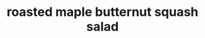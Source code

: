 ---
servings:
notes: Could add rotisserie chicken for main dish
directions: |-
  * Preheat the oven to 400 degrees
  * Place the squash on a sheet pan and add 2 tablespoons olive oil, the maple syrup, 1 teaspoon salt, and ½ teaspoon pepper and toss
  * Roast the squash for 15 to 20 minutes, turning once, until tender
  * Add the cranberries to the pan for the last 5 minutes
  * While the squash is roasting, combine the apple cider, vinegar, and shallots in a small saucepan and bring to a boil over medium-high heat
  * Cook for 6 to 8 minutes, until the cider is reduced to about ¼ cup
  * Turn off the heat, whisk in the mustard, ½ cup olive oil, 1 teaspoon salt, and ½ teaspoon pepper
  * Place the arugula in a large salad bowl and add the roasted squash mixture, the walnuts, and the grated parmesan
  * Spoon just enough vinaigrette over the salad to moisten, and toss well
  * Sprinkle with salt and pepper and serve immediately
ingredients: |-
  * 1\t(1 ½-pound) butternut squash, peeled and 3/4-inch diced
  * good olive oil
  * 1\ttablespoon pure maple syrup
  * kosher salt and freshly ground black pepper
  * 3 tablespoons dried cranberries
  * 3/4 cup apple cider or apple juice
  * 2\ttablespoons cider vinegar
  * 2\ttablespoons minced shallots
  * 2\tteaspoons dijon mustard
  * 4 ounces baby arugula, washed and spun dry
  * 1/2\tcup walnut halves, toasted
  * 3/4 cup freshly grated parmesan cheese
rating: 4
ease: easy
category: side dish
subcategory: vegetable
href: 'https://barefootcontessa.com/recipes/roasted-butternut-squash-salad-with-warm-cider-vinaigrette'
totalTime:
cookTime:
prepTime:
title: roasted maple butternut squash salad
path: /roasted-maple-butternut-squash-salad
---